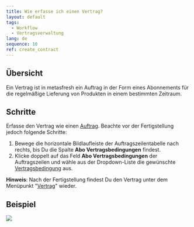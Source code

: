 ```yaml
---
title: Wie erfasse ich einen Vertrag?
layout: default
tags:
  - Workflow
  - Vertragsverwaltung
lang: de
sequence: 10
ref: create_contract
---
```


## Übersicht
Ein Vertrag ist in metasfresh ein Auftrag in der Form eines Abonnements für die regelmäßige Lieferung von Produkten in einem bestimmten Zeitraum.

## Schritte
Erfasse den Vertrag wie einen [Auftrag](Auftrag_erfassen). Beachte vor der Fertigstellung jedoch folgende Schritte:

1. Bewege die horizontale Bildlaufleiste der Auftragszeilentabelle nach rechts, bis Du die Spalte **Abo Vertragsbedingungen** findest.
1. Klicke doppelt auf das Feld **Abo Vertragsbedingungen** der Auftragszeilen und wähle aus der Dropdown-Liste die gewünschte [Vertragsbedingung](Vertragsbedingungen_definieren) aus.

**Hinweis**: Nach der Fertigstellung findest Du den Vertrag unter dem Menüpunkt "[Vertrag](Menu)" wieder.

## Beispiel
![](assets/Vertrag_erfassen.gif)
